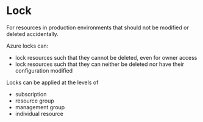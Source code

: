 # Lock
For resources in production environments that should not be modified or deleted accidentally.

Azure locks can:
- lock resources such that they cannot be deleted, even for owner access
- lock resources such that they can neither be deleted nor have their configuration modified

Locks can be applied at the levels of 
- subscription
- resource group
- management group
- individual resource
